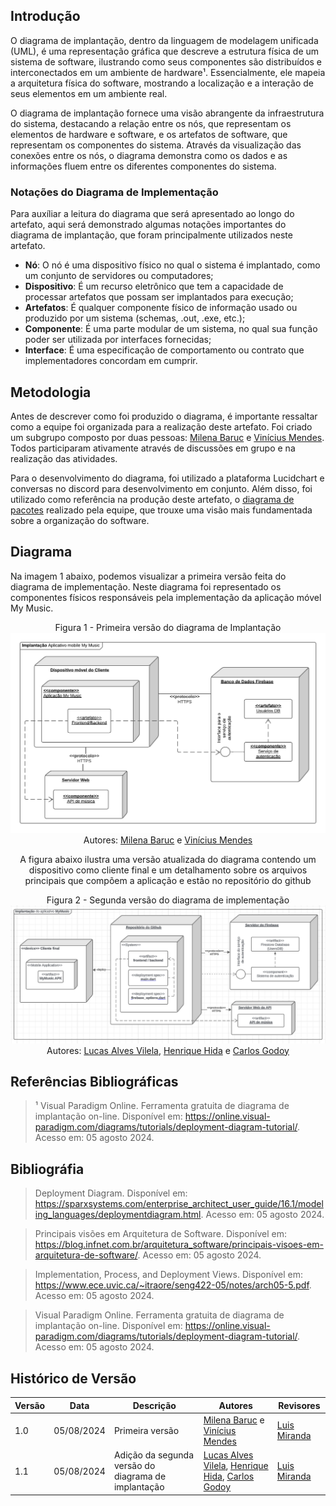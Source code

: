 ## Introdução

O diagrama de implantação, dentro da linguagem de modelagem unificada (UML), é uma representação gráfica que descreve a estrutura física de um sistema de software, ilustrando como seus componentes são distribuídos e interconectados em um ambiente de hardware¹. Essencialmente, ele mapeia a arquitetura física do software, mostrando a localização e a interação de seus elementos em um ambiente real.

O diagrama de implantação fornece uma visão abrangente da infraestrutura do sistema, destacando a relação entre os nós, que representam os elementos de hardware e software, e os artefatos de software, que representam os componentes do sistema. Através da visualização das conexões entre os nós, o diagrama demonstra como os dados e as informações fluem entre os diferentes componentes do sistema.

### Notações do Diagrama de Implementação

Para auxíliar a leitura do diagrama que será apresentado ao longo do artefato, aqui será demonstrado algumas notações importantes do diagrama de implantação, que foram principalmente utilizados neste artefato.

- **Nó**: O nó é uma dispositivo físico no qual o sistema é implantado, como um conjunto de servidores ou computadores;
- **Dispositivo**: É um recurso eletrônico que tem a capacidade de processar artefatos que possam ser implantados para execução;
- **Artefatos**: É qualquer componente físico de informação usado ou produzido por um sistema (schemas, .out, .exe, etc.);
- **Componente**: É uma parte modular de um sistema, no qual sua função poder ser utilizada por interfaces fornecidas;
- **Interface**: É uma especificação de comportamento ou contrato que implementadores concordam em cumprir.

## Metodologia

Antes de descrever como foi produzido o diagrama, é importante ressaltar como a equipe foi organizada para a realização deste artefato. Foi criado um subgrupo composto por duas pessoas: [Milena Baruc](https://github.com/MilenaBaruc) e [Vinícius Mendes](https://github.com/yabamiah). Todos participaram ativamente através de discussões em grupo e na realização das atividades. 

Para o desenvolvimento do diagrama, foi utilizado a plataforma Lucidchart e conversas no discord para desenvolvimento em conjunto. Além disso, foi utilizado como referência na produção deste artefato, o [diagrama de pacotes](https://unbarqdsw2024-1.github.io/2024.1_G2_My_Music/Modelagem/diagramaPacotes/) realizado pela equipe, que trouxe uma visão mais fundamentada sobre a organização do software. 

## Diagrama 

Na imagem 1 abaixo, podemos visualizar a primeira versão feita do diagrama de implementação. Neste diagrama foi representado os componentes físicos responsáveis pela implementação da aplicação móvel My Music.

<center>

Figura 1 - Primeira versão do diagrama de Implantação
![Figura 1](../Assets/DiagramaImplantação.png)
Autores: [Milena Baruc](https://github.com/MilenaBaruc) e [Vinícius Mendes](https://github.com/yabamiah)
</center>

<center>

A figura abaixo ilustra uma versão atualizada do diagrama contendo um dispositivo como cliente final e um detalhamento sobre os arquivos principais que compõem a aplicação e estão no repositório do github
  
Figura 2 - Segunda versão do diagrama de implementação
![Figura2](../Assets/DiagramaImplantação2.png)
Autores: [Lucas Alves Vilela](https://github.com/Lucas-AV), [Henrique Hida](https://github.com/HenriqueHida) e [Carlos Godoy](https://github.com/CDGodoy)
</center>

## Referências Bibliográficas
> ¹ Visual Paradigm Online. Ferramenta gratuita de diagrama de implantação on-line. Disponível em: <https://online.visual-paradigm.com/diagrams/tutorials/deployment-diagram-tutorial/>. Acesso em: 05 agosto 2024.

## Bibliográfia

> Deployment Diagram. Disponível em: <https://sparxsystems.com/enterprise_architect_user_guide/16.1/modeling_languages/deploymentdiagram.html>. Acesso em: 05 agosto 2024.

> Principais visões em Arquitetura de Software. Disponível em: <https://blog.infnet.com.br/arquitetura_software/principais-visoes-em-arquitetura-de-software/>. Acesso em: 05 agosto 2024.

> Implementation, Process, and Deployment Views. Disponível em: <https://www.ece.uvic.ca/~itraore/seng422-05/notes/arch05-5.pdf>. Acesso em: 05 agosto 2024.

> Visual Paradigm Online. Ferramenta gratuita de diagrama de implantação on-line. Disponível em: <https://online.visual-paradigm.com/diagrams/tutorials/deployment-diagram-tutorial/>. Acesso em: 05 agosto 2024.

## Histórico de Versão

| Versão | Data       | Descrição       | Autores                                                                                         | Revisores |
| ------ | ---------- | --------------- | ----------------------------------------------------------------------------------------------- | --------- |
| 1.0    | 05/08/2024 | Primeira versão | [Milena Baruc](https://github.com/MilenaBaruc) e [Vinícius Mendes](https://github.com/yabamiah) | [Luis Miranda](https://github.com/LuisMiranda10)     |
| 1.1    | 05/08/2024 | Adição da segunda versão do diagrama de implantação | [Lucas Alves Vilela](https://github.com/Lucas-AV), [Henrique Hida](https://github.com/HenriqueHida), [Carlos Godoy](https://github.com/CDGodoy) | [Luis Miranda](https://github.com/LuisMiranda10)   |
